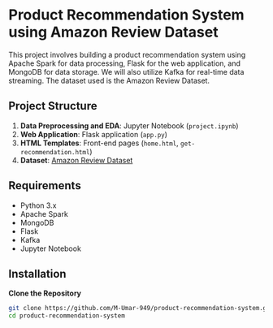 # Product Recommendation System using Amazon Review Dataset

This project involves building a product recommendation system using Apache Spark for data processing, Flask for the web application, and MongoDB for data storage. We will also utilize Kafka for real-time data streaming. The dataset used is the Amazon Review Dataset.

## Project Structure

1. **Data Preprocessing and EDA**: Jupyter Notebook (`project.ipynb`)
2. **Web Application**: Flask application (`app.py`)
3. **HTML Templates**: Front-end pages (`home.html`, `get-recommendation.html`)
4. **Dataset**: [Amazon Review Dataset](https://jmcauley.ucsd.edu/data/amazon_v2/categoryFiles/All_Amazon_Review.json.gz)

## Requirements

- Python 3.x
- Apache Spark
- MongoDB
- Flask
- Kafka
- Jupyter Notebook

## Installation

**Clone the Repository**

   ```sh
   git clone https://github.com/M-Umar-949/product-recommendation-system.git
   cd product-recommendation-system
